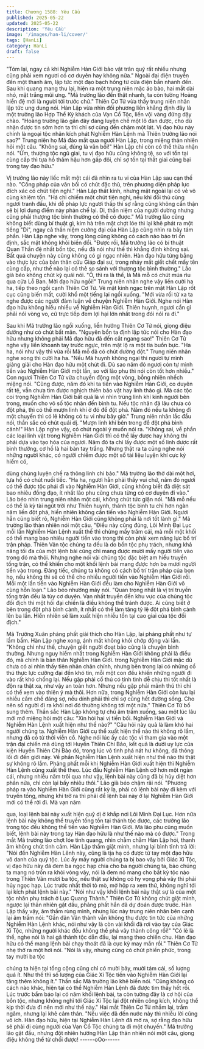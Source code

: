 ```yaml
---
title: Chương 1588: Yêu Cầu
published: 2025-05-22
updated: 2025-05-22
description: 'Yêu Cầu'
image: '/images/han-li/cover/'
tags: [HanLi]
category: HanLi
draft: false
---
```


"Tóm lại, ngay cả khi Nghiễm Hàn Giới bảo vật trân quý rất nhiều
nhưng cũng phải xem ngươi có cơ duyên hay không nữa."
Ngoài đại điện truyền đến một thanh âm, lập tức một đạo bạch
hồng từ cửa điện bắn nhanh đến. Sau khi quang mang thu lại,
hiện ra một trung niên mặc áo bào, hai mắt dài nhỏ, mặt trắng mũi
ưng.
"Mã trưởng lão đến thật nhanh, ta còn tưởng Hoàng hiền đệ mới
là người tới trước chứ."
Thiên Cơ Tử vừa thấy trung niên nhân lập tức ung dung nói.
Hàn Lập vừa nhìn đối phương liền khẳng định đây là một trưởng
lão Hợp Thể Kỳ khách của Vạn Cổ Tộc, liền vội vàng đứng dậy
chào.
"Hoàng trưởng lão gần đây đang luyện chế một lô đan dược, cho
dù nhận được tin sớm hơn ta thì chỉ sợ cũng đến chậm một lát. Vị
đạo hữu này chính là ngoại tộc nhân kích phát Nghiễm Hàn Lệnh
mà Thiên trưởng lão nói sao?"
Trung niên họ Mã đảo mắt qua người Hàn Lập, trong miệng thản
nhiên hỏi một câu.
"Không sai, đúng là vãn bối!"
Hàn Lập chỉ còn có thể thừa nhận nói.
"Ừm, thượng tộc ngũ giai, tu vị đạo hữu cũng không tệ, so với tồn
tại cùng cấp thì tựa hồ thâm hậu hơn gấp đôi, chỉ sợ tồn tại thất
giai cũng bại trong tay đạo hữu."

Vị trưởng lão này liếc mắt một cái đã nhìn ra tu vi của Hàn Lập
sau cạn thế nào.
"Công pháp của vãn bối có chút đặc thù, trên phương diện pháp
lực đích xác có chút tiện nghi."
Hàn Lập thất kinh, nhưng mặt ngoài lại có vẻ vô cùng khiêm tốn.
"Há chi chiếm một chút tiện nghi, nếu khi đối thủ cùng ngươi tranh
đấu, khi dễ pháp lực ngươi thấp thì sợ rằng cũng không cẩn thận
sẽ bị lợi dụng điểm này phản chế lại. Di, thần niệm của người
dường nhưng cũng phải thượng tộc bình thường có thể có được."
Mã trưởng lão cũng không biết dùng bí thuật gì, kim hà trên mặt
chợt lóe thì lại khẽ phát ra một tiếng "Di", ngay cả thần niệm
cường đại của Hàn Lập cũng nhìn ra bảy tám phần. Hàn Lập
nghe vậy, trong lòng cũng không có cách nào bảo trì ổn định, sắc
mặt không khỏi biến đổi.
"Được rồi, Mã trưởng lão có bí thuật Quan Thần đệ nhất bổn tộc,
nếu đã nói như thế thì khẳng định không sai. Bất quá chuyện này
cũng không có gì ngạc nhiên. Hàn đạo hữu từng bằng vào thực
lực của bản thân cứu Giáp đại sư, trong nháy mắt giết chết mấy
tên cùng cấp, như thế nào lại có thẻ so sánh với thượng tộc bình
thường."
Lão già béo không chút kỳ quái nói.
"Ồ, thì ra là thế, là Mã mỗ có chút múa rìu qua cửa Lỗ Ban. Mời
đạo hữu ngồi!"
Trung niên nhân nghe vậy liền cười ha ha, tiếp theo ngồi cạnh
Thiên Cơ Tử. Vẻ mặt kinh ngạc trên mặt Hàn Lập rốt cục cũng
biến mất, cười khổ một tiếng lại ngồi xuống.
"Mới vừa rồi từ xa ta nghe được các người đàm luận về chuyện
Nghiễm Hàn Giới. Nghe nói Hàn đạo hữu không hiểu nhiều về
Nghiễm Hàn Giới. Thiên huynh, ngươi cần gì phải nói vòng vo, cứ
trực tiếp đem lợi hại lớn nhất trong đói nói ra đi."

Sau khi Mã trưởng lão ngồi xuống, liền hướng Thiên Cơ Tử nói,
giọng điệu dường như có chút bất mãn.
"Nguyên bổn ta định lập tức nói cho Hàn đạo hữu nhưng không
phải Mã đạo hữu đã đến cắt ngang sao!"
Thiên Cơ Tử nghe vậy liền khoanh tay trước ngực, trên mặt lộ ra
một tia buồn bực.
"Ha ha, nói như vậy thì vừa rồi Mã mỗ đã có chút đường đột."
Trung niên nhân nghe xong thì cười ha ha.
"Nếu Mã huynh không ngại thi ngươi tự mình giảng giải cho Hàn
đạo hữu một chút đi. Dù sao năm đó ngươi còn tự mình tiến vào
Nghiễm Hàn Giới một lần, so với lão phu thì nói còn tốt hơn
nhiều."
Con ngươi Thiên Cơ Tử vừa chuyển động một vòng, bỗng nhiên
nhếch miệng nói.
"Cũng được, năm đó khi ta tiến vào Nghiễm Hàn Giới, co duyên
rất tệ, vẫn chưa tìm được nghịch thiên bảo vật hay linh thảo gì.
Mà các tộc coi trọng Nghiễm Hàn Giới bất quá là vì nhìn trúng linh
khí kinh người bên trong, muốn cho vô số tộc nhân đến bình tu.
Nếu tộc nhân đã lâu chưa có đột phá, thì có thể mượn linh khí ở
đó để đột phá. Năm đó nếu ta không đi một chuyến thì có lẽ
không có tu vi như bây giờ."
Trung niên nhân lắc đầu nói, thần sắc có chút quái dị.
"Mượn linh khí bên trong để đột phá bình cảnh!"
Hàn Lập nghe vậy, có chút ngoài ý muốn nói ra.
"Không sai, về phần các loại linh vật trong Nghiễm Hàn Giới thì có
thể lấy được hay không thì phải dựa vào tạo hóa của ngươi. Năm
đó ta chỉ lấy được một số linh dược rất bình thường, cơ hồ là hai
bàn tay trắng. Nhưng thật ra ta cũng nghe nói những người khác,
có người chiếm được một số tài liệu luyện khí cực kỳ hiếm có,

dùng chúng luyện chế ra thông linh chi bảo."
Mã trưởng lão thở dài một hơi, tựa hồ có chút nuối tiếc.
"Ha ha, ngươi hẳn phải thấy vui chứ, năm đó ngươi có thể được
tộc phái đi vào Nghiễm Hàn Giới, cũng không biết đã diệt sát bao
nhiêu đồng đạo, ít nhất lão phu cũng chưa từng có cơ duyên đi
vào."
Lão béo nhìn trung niên nhân một cái, không chút tức giận nói.
"Mã mỗ nếu có thể là kỳ tài ngút trời như Thiên huynh, thánh tộc
bình tu chỉ hơn ngàn năm liền đột phá, hiển nhiên không cần tiến
vào Nghiễm Hàn Giới. Ngươi hẳn cũng biết rõ, Nghiễm Hàn Giới
cũng không phải là nơi tốt lành gì."
Mã trưởng lão thản nhiên nói một câu.
"Điều này cũng đúng, Lôi Minh Đại Lục mỗi lần Nghiễm Hàn Lệnh
xuất thế thì chừng mấy trăm cái, mà mỗi một khối có thể mang
bao nhiêu người tiến vào trong thì còn phải xem năng lực bố trí
trận pháp. Thiên Vân tộc chúng ta đều là do bổn tộc phụ trách,
nhưng khả năng tối đa của một lệnh bài cũng chỉ mang được
mười mấy người tiến vào trong đó mà thôi. Nhưng nghe nói vài
chủng tộc đặc biệt am hiểu truyền tống trận, có thể khiến cho một
khối lệnh bài mang được hơn ba mươi người tiến vào trong. Đáng
tiếc, chúng ta không có cách bố trí trận pháp của bọn họ, nếu
không thì sẽ có thể cho nhiều người tiến vào Nghiễm Hàn Giới rồi.
Mỗi một lần tiến vào Nghiễm Hàn Giới đều làm cho Nghiễm Hàn
Giới vô cùng hỗn loạn."
Lão béo nhướng mày nói.
"Quan trọng nhất là vị trí truyền tống trận đều là tùy cơ duyên.
Vạn nhất truyền đến khu vực của chủng tộc đối địch thì một hồi
đại chiến là điều không thể tránh được. Ai cũng biết ở bên trong
đột phá bình cảnh, ít nhất có thể làm tăng tỷ lệ đột phá bình cảnh
lên ba lần. Hiển nhiên sẽ làm xuất hiện nhiều tồn tại cao giai của
tộc đối địch."

Mã Trường Xuân phảng phất giải thich cho Hàn Lập, lại phảng
phất như tự lầm bầm. Hàn Lập nghe xong, ánh mắt không khỏi
chớp động vài lần.
"Không chỉ như thế, chuyện giết người đoạt bảo cũng là chuyện
bình thường. Nhưng nguy hiểm nhất trong Nghiễm Hàn Giới
không phải là điều đó, mà chính là bản thân Nghiễm Hàn Giới.
trong Nghiễm Hàn Giới mặc dù chưa có ai nhìn thấy tiên nhân
chân chính, nhưng bên trong lại có những cổ thú thực lực cường
đại đến khó tin, mỗi một con đều khiến những người đi vào rất
khó chống lại. Nếu gặp phải cổ thú có tính tình dễ chịu thì tốt nhất
là độn ra thật xa, như vậy an toàn hơn. Nhưng nếu gặp phải mãnh
thú thì chỉ có thể xem vào thiên ý mà thôi. Hơn nữa, trong Nghiễm
Hàn Giới còn lưu lại nhiều cấm chế đáng sợ, nếu dính phải thì chỉ
sợ cũng hết đường sống. Cho nên số người đi ra khỏi nơi đó
thường không tới một nửa."
Thiên Cơ Tử bổ sung thêm. Thần sắc Hàn Lập không tự chủ âm
trầm xuống, sau một lúc lâu mới mở miệng hỏi một câu:
"Xin hỏi hai vị tiền bối. Nghiễm Hàn Giới và Nghiễm Hàn Lệnh
xuất hiện như thế nào?"
"Câu hỏi này quả là làm khó hai người chúng ta. Nghiễm Hàn Giới
cụ thể xuất hiện thế nào thì không rõ lắm, nhưng đã có từ thời
viễn cổ. Nghe nói lúc ấy các tộc vì tham gia vào một trận đại chiến
mà dùng tới Huyền Thiên Chi Bảo, kết quả là dưới uy lực của kiện
Huyền Thiên Chi Bảo đó, trong lúc vô tình phá nát hư không, đả
thông lối đi đến giới này. Về phần Nghiễm Hàn Lệnh xuất hiện
như thế nào thì thật sự không rõ lắm. Phảng phất mỗi khi Nghiễm
Hàn Giới xuất hiện thì Nghiễm Hàn Lệnh cũng xuất thế theo. Lúc
đầu Nghiễm Hàn Lệnh cỡ hơn một ngàn cái, nhưng nhiều năm
trôi qua như vậy, lệnh bài này cũng đã bị hủy diệt hơn phân nửa,
chỉ còn lại bấy nhiêu thôi."
Lão già béo chậm rãi nói.
"Phương pháp ra vào Nghiễm Hàn Giới cũng rất kỳ lạ, phải có
lệnh bài này đi kèm với truyền tống, nhưng khi trở ra thì phải để
lệnh bài này ở lại Nghiễm Hàn Giới mới có thể rời đi. Mà vạn năm

qua, loại lệnh bài này xuất hiện quỷ dị ở khắp nơi Lôi Minh Đại
Lục. Hơn nữa lệnh bài này không thể truyền tống tồn tại thánh tộc
được, các trưởng lão trong tộc đều không thể tiến vào Nghiễm
Hàn Giới. Mà lão phu cũng muốn biết, lệnh bài này trong tay Hàn
đạo hữu là như thế nào mà có được."
Trong mắt Mã trưởng lão chợt lóe tinh quang, nhìn chằm chằm
Hàn Lập hỏi, thanh âm không chút tình cảm. Hàn Lập thầm giật
mình, nhưng lại bình tĩnh trả lời:
"Nói đến Nghiễm Hàn Lênh này, cũng là tịa hạ có được từ tay một
đạo hữu vô danh của quý tộc. Lúc ấy mấy người chúng ta bị bao
vây bởi Giác Xi Tộc, vị đạo hữu này đã đem ba ngọc hạp chia cho
ba người chúng ta, bảo chúng ta mang nó trốn ra khỏi vòng vây,
nói là đem nó mang cho bất kỳ tộc nào trong Thiên Vân mười ba
tộc, nếu thật sự không có hy vọng phá vây thì phải hủy ngọc hạp.
Lúc trước nhất thời tò mò, mở hộp ra xem thử, không nghĩ tới lại
kích phát lệnh bài này."
"Nói như vậy khối lệnh bài này thật sự là của một tộc nhân phụ
trách ở Lục Quang Thành."
Thiên Cơ Tử không chút giật mình, ngược lại thản nhiên gật đầu,
phảng phất hắn đã dự đoán được trước.
Hàn Lập thấy vậy, âm thầm rùng mình, nhưng lúc này trung niên
nhân bên cạnh lại âm trầm nói:
"Gần đân Vân thành vẫn không thu được tin tức của những
Nghiễm Hàn Lệnh khác, nói như vậy là còn vài khối đã rơi vào tay
của Giác Xi Tộc, những người khác đều không thể phá vây thành
công rồi!"
"Có lẽ là thế, nghe nói là hai gã thánh tộc dẫn đầu, lại mang theo
chiến chu. Hàn đạo hữu có thể mang lệnh bài chạy thoát đã là
cực kỳ may mắn rồi."
Thiên Cơ Tử nhẹ thở ra một hơi nói.
"Nói là vậy, nhưng cũng có chút phiền phức, trong tay mười ba tộc

chúng ta hiện tại tổng cộng cũng chỉ có mười bảy, mười tám cái,
số lượng quá ít. Như thế thì số lượng của Giác Xi Tộc tiến vào
Nghiễm Hàn Giới lại tăng thêm không ít."
Thần sắc Mã trưởng lão khẽ biến nói.
"Cũng không có cách nào khác, hiện tại có thể Nghiễm Hàn Lệnh
đã được tìm thấy hết rồi. Lúc trước bẩm báo lại có năm khối lệnh
bài, ta còn tưởng đây là cơ hội của bổn tộc, nhưng không nghĩ tới
Giác Xi Tộc lại đột nhiên công kích, không thể kịp thời đưa đi nên
mới như thế này."
Hai mắt Thiên Cơ Tử nhắm lại, trầm ngâm, nhưng lại khẻ cảm
thán.
"Nếu việc đã đến nước này thì nhiều lời cũng vô ích. Hàn đạo
hữu, hiện tại Nghiễm Hàn Lệnh đã mở ra, sợ rằng đạo hữu sẽ
phải đi cùng người của Vạn Cổ Tộc chúng ta đi một chuyến."
Mã trưởng lão gật đầu, nhưng đột nhiên hướng Hàn Lập thản
nhiên nói một câu, giọng điệu không thể từ chối được!
------oOo------
